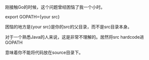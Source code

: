刚接触Go的时候，这个问题曾经困恼了我一个小时。

export GOPATH={your src}

困恼的地方是{your src}是你的src的父目录，而不是src目录本身。

对于一个熟悉Java的人来说，这是非常不理解的。居然将src hardcode进GOPATH

意味着你不能将代码放在source目录下。




